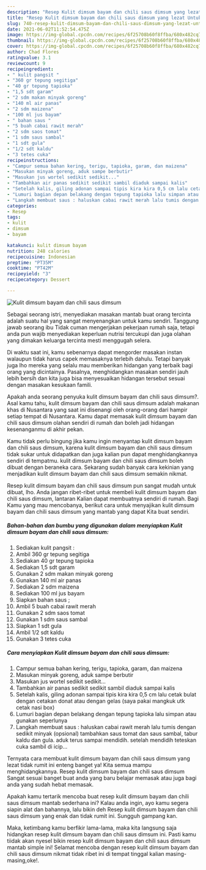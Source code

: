 ```yaml
---
description: "Resep Kulit dimsum bayam dan chili saus dimsum yang lezat Untuk Jualan"
title: "Resep Kulit dimsum bayam dan chili saus dimsum yang lezat Untuk Jualan"
slug: 740-resep-kulit-dimsum-bayam-dan-chili-saus-dimsum-yang-lezat-untuk-jualan
date: 2021-06-02T11:52:54.475Z
image: https://img-global.cpcdn.com/recipes/6f25708b60f8ffba/680x482cq70/kulit-dimsum-bayam-dan-chili-saus-dimsum-foto-resep-utama.jpg
thumbnail: https://img-global.cpcdn.com/recipes/6f25708b60f8ffba/680x482cq70/kulit-dimsum-bayam-dan-chili-saus-dimsum-foto-resep-utama.jpg
cover: https://img-global.cpcdn.com/recipes/6f25708b60f8ffba/680x482cq70/kulit-dimsum-bayam-dan-chili-saus-dimsum-foto-resep-utama.jpg
author: Chad Flores
ratingvalue: 3.1
reviewcount: 9
recipeingredient:
- " kulit pangsit "
- "360 gr tepung segitiga"
- "40 gr tepung tapioka"
- "1,5 sdt garam"
- "2 sdm makan minyak goreng"
- "140 ml air panas"
- "2 sdm maizena"
- "100 ml jus bayam"
- " bahan saus "
- "5 buah cabai rawit merah"
- "2 sdm saos tomat"
- "1 sdm saus sambal"
- "1 sdt gula"
- "1/2 sdt kaldu"
- "3 tetes cuka"
recipeinstructions:
- "Campur semua bahan kering, terigu, tapioka, garam, dan maizena"
- "Masukan minyak goreng, aduk sampe berbutir"
- "Masukan jus wortel sedikit sedikit..."
- "Tambahkan air panas sedikit sedikit sambil diaduk sampai kalis"
- "Setelah kalis, giling adonan sampai tipis kira kira 0,5 cm lalu cetak bulat dengan cetakan donat atau dengan gelas (saya pakai mangkuk utk cetak nasi box)"
- "Lumuri bagian depan belakang dengan tepung tapioka lalu simpan atau gunakan seperlunya"
- "Langkah membuat saus : haluskan cabai rawit merah lalu tumis dengan sedikit minyak (opsional) tambahkan saus tomat dan saus sambal, tabur kaldu dan gula. aduk terus sampai mendidih. setelah mendidih teteskan cuka sambil di icip..."
categories:
- Resep
tags:
- kulit
- dimsum
- bayam

katakunci: kulit dimsum bayam 
nutrition: 248 calories
recipecuisine: Indonesian
preptime: "PT35M"
cooktime: "PT42M"
recipeyield: "3"
recipecategory: Dessert

---
```



![Kulit dimsum bayam dan chili saus dimsum](https://img-global.cpcdn.com/recipes/6f25708b60f8ffba/680x482cq70/kulit-dimsum-bayam-dan-chili-saus-dimsum-foto-resep-utama.jpg)

Sebagai seorang istri, menyediakan masakan mantab buat orang tercinta adalah suatu hal yang sangat menyenangkan untuk kamu sendiri. Tanggung jawab seorang ibu Tidak cuman mengerjakan pekerjaan rumah saja, tetapi anda pun wajib menyediakan keperluan nutrisi tercukupi dan juga olahan yang dimakan keluarga tercinta mesti menggugah selera.

Di waktu  saat ini, kamu sebenarnya dapat mengorder masakan instan walaupun tidak harus capek memasaknya terlebih dahulu. Tetapi banyak juga lho mereka yang selalu mau memberikan hidangan yang terbaik bagi orang yang dicintainya. Pasalnya, menghidangkan masakan sendiri jauh lebih bersih dan kita juga bisa menyesuaikan hidangan tersebut sesuai dengan masakan kesukaan famili. 



Apakah anda seorang penyuka kulit dimsum bayam dan chili saus dimsum?. Asal kamu tahu, kulit dimsum bayam dan chili saus dimsum adalah makanan khas di Nusantara yang saat ini disenangi oleh orang-orang dari hampir setiap tempat di Nusantara. Kamu dapat memasak kulit dimsum bayam dan chili saus dimsum olahan sendiri di rumah dan boleh jadi hidangan kesenanganmu di akhir pekan.

Kamu tidak perlu bingung jika kamu ingin menyantap kulit dimsum bayam dan chili saus dimsum, karena kulit dimsum bayam dan chili saus dimsum tidak sukar untuk didapatkan dan juga kalian pun dapat menghidangkannya sendiri di tempatmu. kulit dimsum bayam dan chili saus dimsum boleh dibuat dengan beraneka cara. Sekarang sudah banyak cara kekinian yang menjadikan kulit dimsum bayam dan chili saus dimsum semakin nikmat.

Resep kulit dimsum bayam dan chili saus dimsum pun sangat mudah untuk dibuat, lho. Anda jangan ribet-ribet untuk membeli kulit dimsum bayam dan chili saus dimsum, lantaran Kalian dapat membuatnya sendiri di rumah. Bagi Kamu yang mau mencobanya, berikut cara untuk menyajikan kulit dimsum bayam dan chili saus dimsum yang mantab yang dapat Kita buat sendiri.

<!--inarticleads1-->

##### Bahan-bahan dan bumbu yang digunakan dalam menyiapkan Kulit dimsum bayam dan chili saus dimsum:

1. Sediakan  kulit pangsit :
1. Ambil 360 gr tepung segitiga
1. Sediakan 40 gr tepung tapioka
1. Sediakan 1,5 sdt garam
1. Gunakan 2 sdm makan minyak goreng
1. Gunakan 140 ml air panas
1. Sediakan 2 sdm maizena
1. Sediakan 100 ml jus bayam
1. Siapkan  bahan saus ;
1. Ambil 5 buah cabai rawit merah
1. Gunakan 2 sdm saos tomat
1. Gunakan 1 sdm saus sambal
1. Siapkan 1 sdt gula
1. Ambil 1/2 sdt kaldu
1. Gunakan 3 tetes cuka




<!--inarticleads2-->

##### Cara menyiapkan Kulit dimsum bayam dan chili saus dimsum:

1. Campur semua bahan kering, terigu, tapioka, garam, dan maizena
1. Masukan minyak goreng, aduk sampe berbutir
1. Masukan jus wortel sedikit sedikit...
1. Tambahkan air panas sedikit sedikit sambil diaduk sampai kalis
1. Setelah kalis, giling adonan sampai tipis kira kira 0,5 cm lalu cetak bulat dengan cetakan donat atau dengan gelas (saya pakai mangkuk utk cetak nasi box)
1. Lumuri bagian depan belakang dengan tepung tapioka lalu simpan atau gunakan seperlunya
1. Langkah membuat saus : haluskan cabai rawit merah lalu tumis dengan sedikit minyak (opsional) tambahkan saus tomat dan saus sambal, tabur kaldu dan gula. aduk terus sampai mendidih. setelah mendidih teteskan cuka sambil di icip...




Ternyata cara membuat kulit dimsum bayam dan chili saus dimsum yang lezat tidak rumit ini enteng banget ya! Kita semua mampu menghidangkannya. Resep kulit dimsum bayam dan chili saus dimsum Sangat sesuai banget buat anda yang baru belajar memasak atau juga bagi anda yang sudah hebat memasak.

Apakah kamu tertarik mencoba buat resep kulit dimsum bayam dan chili saus dimsum mantab sederhana ini? Kalau anda ingin, ayo kamu segera siapin alat dan bahannya, lalu bikin deh Resep kulit dimsum bayam dan chili saus dimsum yang enak dan tidak rumit ini. Sungguh gampang kan. 

Maka, ketimbang kamu berfikir lama-lama, maka kita langsung saja hidangkan resep kulit dimsum bayam dan chili saus dimsum ini. Pasti kamu tiidak akan nyesel bikin resep kulit dimsum bayam dan chili saus dimsum mantab simple ini! Selamat mencoba dengan resep kulit dimsum bayam dan chili saus dimsum nikmat tidak ribet ini di tempat tinggal kalian masing-masing,oke!.

